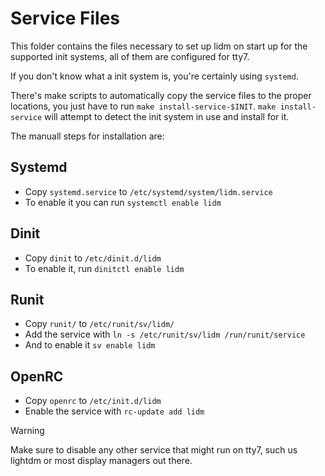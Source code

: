 # Service Files
This folder contains the files necessary to set up lidm on start up for the supported init systems, all of them are configured for tty7.

If you don't know what a init system is, you're certainly using `systemd`.

There's make scripts to automatically copy the service files to the proper locations, you just have to run `make install-service-$INIT`. `make install-service` will attempt to detect the init system in use and install for it.

The manuall steps for installation are:

## Systemd
* Copy `systemd.service` to `/etc/systemd/system/lidm.service`
* To enable it you can run `systemctl enable lidm`

## Dinit
* Copy `dinit` to `/etc/dinit.d/lidm`
* To enable it, run `dinitctl enable lidm`

## Runit
* Copy `runit/` to `/etc/runit/sv/lidm/`
* Add the service with `ln -s /etc/runit/sv/lidm /run/runit/service`
* And to enable it `sv enable lidm`

## OpenRC
* Copy `openrc` to `/etc/init.d/lidm`
* Enable the service with `rc-update add lidm`

> [!WARNING]
> Make sure to disable any other service that might run on tty7, such us lightdm or most display managers out there.
